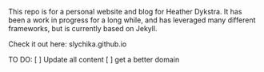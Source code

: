 This repo is for a personal website and blog for Heather Dykstra. 
It has been a work in progress for a long while, and has leveraged many 
different frameworks, but is currently based on Jekyll. 

Check it out here:
slychika.github.io

TO DO:
[ ] Update all content 
[ ] get a better domain